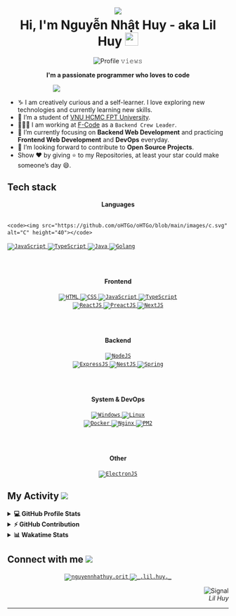   <!-- Header -->
<h1 align="center">
  <img src="https://github.com/oHTGo/oHTGo/blob/main/images/logo.svg" width="500">
  <br>
  Hi, I'm Nguyễn Nhật Huy - aka Lil Huy <img src="https://github.com/oHTGo/oHTGo/blob/main/images/hi.gif" width="30px" height="30px">
</h1>
<!-- Counter -->
<p align="center">
  <img alt="Profile 𝚟𝚒𝚎𝚠𝚜" height="20px" src="https://hits.seeyoufarm.com/api/count/incr/badge.svg?url=https://github.com/oHTGo&amp;count_bg=%23579E91&amp;title_bg=%23555555&amp;icon=&amp;icon_color=%23E7E7E7&amp;title=Views&amp;edge_flat=false">
</p>
<p align="center">
  <b>I'm a passionate programmer who loves to code</b>
</p>
<img align="right" src="https://github.com/oHTGo/oHTGo/blob/main/images/coding.gif" width="400">
<br>
<ul>
<li>♑ I am creatively curious and a self-learner. I love exploring new technologies and currently learning new skills.</li>
<li>📓 I’m a student of <a href="https://hcmuni.fpt.edu.vn">VNU HCMC FPT University</a>.</li>
<li>👨🏻‍💻 I am working at <a href="https://www.facebook.com/fcodefpt">F-Code</a> as a <code>Backend Crew Leader</code>.</li>
<li>🌱 I’m currently focusing on <strong>Backend Web Development</strong> and practicing <strong>Frontend Web Development</strong> and <strong>DevOps</strong> everyday.</li>
<li>💬 I’m looking forward to contribute to <strong>Open Source Projects</strong>.</li>
<li>Show ❤ by giving ⭐ to my Repositories, at least your star could make someone’s day 😄.</li>
</ul>
<h2>Tech stack</h2>
<p align="center">
  <b>Languages</b>
  <br>
  <br>

    <code><img src="https://github.com/oHTGo/oHTGo/blob/main/images/c.svg" alt="C" height="40"></code>
  </a>
  <a href="https://developer.mozilla.org/en-US/docs/Web/JavaScript" target="_blank">
    <code><img src="https://github.com/oHTGo/oHTGo/blob/main/images/javascript.svg" alt="JavaScript" height="40"></code>
  </a>
  <a href="https://www.typescriptlang.org" target="_blank">
    <code><img src="https://github.com/oHTGo/oHTGo/blob/main/images/typescript.svg" alt="TypeScript" height="40"></code>
  </a>
  <a href="https://www.java.com" target="_blank">
    <code><img src="https://github.com/oHTGo/oHTGo/blob/main/images/java.svg" alt="Java" height="40"></code>
  </a>
  <a href="https://go.dev" target="_blank">
    <code><img src="https://github.com/oHTGo/oHTGo/blob/main/images/golang.svg" alt="Golang" height="40"></code>
  </a>
</p>
<br>
<br>
<p align="center">
  <b>Frontend</b>
  <br>
  <br>
  <a href="https://developer.mozilla.org/en-US/docs/Web/HTML" target="_blank">
    <code><img src="https://github.com/oHTGo/oHTGo/blob/main/images/html.svg" alt="HTML" height="40"></code>
  </a>
  <a href="https://developer.mozilla.org/en-US/docs/Web/CSS" target="_blank">
    <code><img src="https://github.com/oHTGo/oHTGo/blob/main/images/css.svg" alt="CSS" height="40"></code>
  </a>
  <a href="https://developer.mozilla.org/en-US/docs/Web/JavaScript" target="_blank">
    <code><img src="https://github.com/oHTGo/oHTGo/blob/main/images/javascript.svg" alt="JavaScript" height="40"></code>
  </a>
  <a href="https://www.typescriptlang.org" target="_blank">
    <code><img src="https://github.com/oHTGo/oHTGo/blob/main/images/typescript.svg" alt="TypeScript" height="40"></code>
  </a>
  <br>
  <a href="https://reactjs.org" target="_blank">
    <code><img src="https://github.com/oHTGo/oHTGo/blob/main/images/react.svg" alt="ReactJS" height="40"></code>
  </a>
  <a href="https://preactjs.com" target="_blank">
    <code><img src="https://github.com/oHTGo/oHTGo/blob/main/images/preact.svg" alt="PreactJS" height="40"></code>
  </a>
  <a href="https://nextjs.org" target="_blank">
    <code><img src="https://github.com/oHTGo/oHTGo/blob/main/images/next.svg" alt="NextJS" height="40"></code>
  </a>
</p>
<br>
<br>
<p align="center">
  <b>Backend</b>
  <br>
  <br>
  <a href="https://nodejs.org" target="_blank">
    <code><img src="https://github.com/oHTGo/oHTGo/blob/main/images/node.svg" alt="NodeJS" height="40"></code>
  </a>
  <br>
  <a href="https://expressjs.com" target="_blank">
    <code><img src="https://github.com/oHTGo/oHTGo/blob/main/images/express.svg" alt="ExpressJS" height="40"></code>
  </a>
  <a href="https://nestjs.com" target="_blank">
    <code><img src="https://github.com/oHTGo/oHTGo/blob/main/images/nest.svg" alt="NestJS" height="40"></code>
  </a>
  <a href="https://spring.io" target="_blank">
    <code><img src="https://github.com/oHTGo/oHTGo/blob/main/images/spring.svg" alt="Spring" height="40"></code>
  </a>
</p>
<br>
<br>
<p align="center">
  <b>System &amp; DevOps</b>
  <br>
  <br>
  <a href="https://en.wikipedia.org/wiki/Microsoft_Windows" target="_blank">
    <code><img src="https://github.com/oHTGo/oHTGo/blob/main/images/windows.svg" alt="Windows" height="40"></code>
  </a>
  <a href="https://en.wikipedia.org/wiki/Linux" target="_blank">
    <code><img src="https://github.com/oHTGo/oHTGo/blob/main/images/linux.svg" alt="Linux" height="40"></code>
  </a>
  <br>
  <a href="https://docker.com" target="_blank">
    <code><img src="https://github.com/oHTGo/oHTGo/blob/main/images/docker.svg" alt="Docker" height="40"></code>
  </a>
  <a href="https://www.nginx.com" target="_blank">
    <code><img src="https://github.com/oHTGo/oHTGo/blob/main/images/nginx.svg" alt="Nginx" height="40"></code>
  </a>
  <a href="https://pm2.keymetrics.io" target="_blank">
    <code><img src="https://github.com/oHTGo/oHTGo/blob/main/images/pm2.svg" alt="PM2" height="40"></code>
  </a>
</p>
<br>
<br>
<p align="center">
  <b>Other</b>
  <br>
  <br>
  <a href="https://www.electronjs.org" target="_blank">
    <code><img src="https://github.com/oHTGo/oHTGo/blob/main/images/electron.svg" alt="ElectronJS" height="40"></code>
  </a>
</p>
<!-- My Activity -->
<h2>My Activity <img src="https://github.com/oHTGo/oHTGo/blob/main/images/github-stats.gif" height="35px"></h2>
<details> 
  <summary><b>💻 GitHub Profile Stats</b></summary>
  <br>
  <p align="center">
    <img alt="Mosted used languages" src="https://github-readme-stats.vercel.app/api/top-langs/?username=oHTGo&amp;layout=compact&amp;theme=dark" height="192px">
    <br>
	  <img src="https://github-readme-stats.vercel.app/api?username=oHTGo&amp;show_icons=true&amp;icon_color=ffffff&amp;theme=dark" alt="oHTGo's Github Stats" height="192px">
    <br>
    <b>Note:</b> Top languages is only a metric of the languages my public code consists of and doesn't reflect experience or skill level.
  </p>
</details>
<details>
  <summary><b>⚡ GitHub Contribution</b></summary>
  <br>
  <p><img alt="oHTGo's GitHub Contribution" src="https://github.com/oHTGo/oHTGo/blob/snake/snake.svg"></p>
  <br>
</details>
<details> 
  <summary><b>📊 Wakatime Stats</b></summary>
  <br>
<!--START_SECTION:waka-->
<p><img src="http://img.shields.io/badge/Code%20Time-216%20hrs%2024%20mins-blue" alt="Code Time"></p>
<p><strong>I’m a Night 🦉</strong></p>
<pre class="astro-code github-dark" style="background-color:#24292e;color:#e1e4e8; overflow-x: auto;" tabindex="0"><code><span class="line"><span>🌞 Morning    84 commits     ████░░░░░░░░░░░░░░░░░░░░░   17.83%</span></span>
<span class="line"><span>🌆 Daytime    145 commits    ███████░░░░░░░░░░░░░░░░░░   30.79%</span></span>
<span class="line"><span>🌃 Evening    194 commits    ██████████░░░░░░░░░░░░░░░   41.19%</span></span>
<span class="line"><span>🌙 Night      48 commits     ██░░░░░░░░░░░░░░░░░░░░░░░   10.19%</span></span>
<span class="line"><span></span></span></code></pre>
<p>📅 <strong>I’m Most Productive on Tuesday</strong></p>
<pre class="astro-code github-dark" style="background-color:#24292e;color:#e1e4e8; overflow-x: auto;" tabindex="0"><code><span class="line"><span>Monday       73 commits     ████░░░░░░░░░░░░░░░░░░░░░   15.5%</span></span>
<span class="line"><span>Tuesday      86 commits     ████░░░░░░░░░░░░░░░░░░░░░   18.26%</span></span>
<span class="line"><span>Wednesday    74 commits     ████░░░░░░░░░░░░░░░░░░░░░   15.71%</span></span>
<span class="line"><span>Thursday     36 commits     ██░░░░░░░░░░░░░░░░░░░░░░░   7.64%</span></span>
<span class="line"><span>Friday       55 commits     ███░░░░░░░░░░░░░░░░░░░░░░   11.68%</span></span>
<span class="line"><span>Saturday     62 commits     ███░░░░░░░░░░░░░░░░░░░░░░   13.16%</span></span>
<span class="line"><span>Sunday       85 commits     ████░░░░░░░░░░░░░░░░░░░░░   18.05%</span></span>
<span class="line"><span></span></span></code></pre>
<p>📊 <strong>This Week I Spent My Time On</strong></p>
<pre class="astro-code github-dark" style="background-color:#24292e;color:#e1e4e8; overflow-x: auto;" tabindex="0"><code><span class="line"><span>⌚︎ Time Zone: Asia/Ho_Chi_Minh</span></span>
<span class="line"><span></span></span>
<span class="line"><span>💬 Programming Languages:</span></span>
<span class="line"><span>Other                    18 hrs 45 mins      █████████████████░░░░░░░░   69.59%</span></span>
<span class="line"><span>TypeScript               3 hrs 17 mins       ███░░░░░░░░░░░░░░░░░░░░░░   12.19%</span></span>
<span class="line"><span>CSS                      2 hrs 45 mins       ██░░░░░░░░░░░░░░░░░░░░░░░   10.22%</span></span>
<span class="line"><span>Java                     1 hr 6 mins         █░░░░░░░░░░░░░░░░░░░░░░░░   4.1%</span></span>
<span class="line"><span>JSON                     24 mins             ░░░░░░░░░░░░░░░░░░░░░░░░░   1.49%</span></span>
<span class="line"><span></span></span>
<span class="line"><span>🔥 Editors:</span></span>
<span class="line"><span>Browser                  18 hrs 2 mins       ████████████████░░░░░░░░░   66.94%</span></span>
<span class="line"><span>VS Code                  7 hrs 48 mins       ███████░░░░░░░░░░░░░░░░░░   28.97%</span></span>
<span class="line"><span>NetBeans                 1 hr 6 mins         █░░░░░░░░░░░░░░░░░░░░░░░░   4.09%</span></span>
<span class="line"><span></span></span></code></pre>
<!--END_SECTION:waka-->
</details>
<!-- Connection -->
<h2> Connect with me <img src="https://github.com/oHTGo/oHTGo/blob/main/images/handshake.gif" height="35px"></h2>
<p align="center">
  <a href="https://facebook.com/nguyennhathuy.orit" target="_blank">
    <code><img src="https://github.com/oHTGo/oHTGo/blob/main/images/facebook.svg" alt="nguyennhathuy.orit" height="30" width="40"></code>
  </a>
  <a href="https://instagram.com/_.lil.huy._" target="_blank">
    <code><img src="https://github.com/oHTGo/oHTGo/blob/main/images/instagram.svg" alt="_.lil.huy._" height="30" width="40"></code>
  </a>
</p>
<!-- Signal -->
<p align="right">
  <img alt="Signal" height="25px" src="https://media.giphy.com/media/hlRzt8TxCNVcEZBt9w/giphy.gif">
  <br>
  <em>Lil Huy</em>
</p>
<hr>

